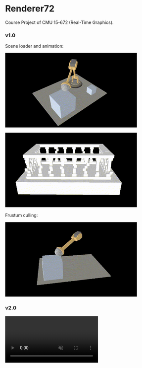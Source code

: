# Renderer72
Course Project of CMU 15-672 (Real-Time Graphics).

### v1.0

Scene loader and animation:

![v1.0-animation-1](./images/v1.0-animation-1.gif)

![v1.0-animation-2](./images/v1.0-animation-2.gif)

Frustum culling:

![v1.0-frustum-culling](./images/v1.0-frustum-culling.gif)

### v2.0

<video src="./images/v2.0-tone-mapping.mp4" autoplay loop muted />
